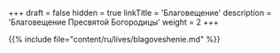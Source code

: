 +++
draft = false
hidden = true
linkTitle = 'Благовещение'
description = 'Благовещение Пресвятой Богородицы'
weight = 2
+++

{{% include file="content/ru/lives/blagoveshenie.md" %}}
